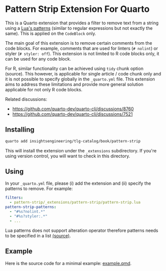 # Pattern Strip Extension For Quarto

This is a Quarto extension that provides a filter to remove text from a string using a [Lua's patterns](https://www.lua.org/manual/5.4/manual.html#6.4.1) (similar to regular expressions but not exactly the same). This is applied on the `CodeBlock` only.

The main goal of this extension is to remove certain comments from the code blocks. For example, comments that are used for linters (`# nolint`) or styler (`# styler: off`).
This extension is not limited to R code blocks only, it can be used for any code block.

For R, similar functionality can be achieved using `tidy` chunk option (source). This however, is applicable for single article / code chunk only and it is not possible to specify globally in the `_quarto.yml` file. This extension aims to address these limitations and provide more general solution applicable for not only R code blocks.

Related discussions:

* <https://github.com/quarto-dev/quarto-cli/discussions/8760>
* <https://github.com/quarto-dev/quarto-cli/discussions/7521>

## Installing

```bash
quarto add insightsengineering/tlg-catalog/book/pattern-strip
```

This will install the extension under the `_extensions` subdirectory.
If you're using version control, you will want to check in this directory.

## Using

In your `_quarto.yml` file, please (i) add the extension and (ii) specify the patterns to remove. For example:

```yaml
filters:
  - pattern-strip/_extensions/pattern-strip/pattern-strip.lua
pattern-strip-patterns:
  - "#%s?nolint.*"
  - "#%s?styler:.*"
  - ...
```

Lua patterns does not support alteration operator therefore patterns needs to be specified in a list [(source)](https://stackoverflow.com/questions/10438358/what-is-the-alternation-operator-in-lua-patterns).

## Example

Here is the source code for a minimal example: [example.qmd](example.qmd).
